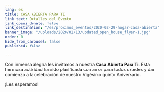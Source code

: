 ```yaml
---
lang: es
title: CASA ABIERTA PARA TI
link_text: Detalles del Evento
link_opens_donate: false
link_destination: "/es/proximos_eventos/2020-02-29-hogar-casa-abierta"
banner_image: "/uploads/2020/02/13/updated_open_house_flyer-1.jpg"
order: 0
hide_from_carousel: false
published: false

---
```

Con inmensa alegría les invitamos a nuestra **Casa Abierta Para Ti**. Esta hermosa actividad ha sido planificada con amor para todos ustedes y dar comienzo a la celebración de nuestro Vigésimo quinto Aniversario.

  
¡Les esperamos!

[](https://www.facebook.com/HogarANJN/photos/a.1483664671923744/2323333711290165/?type=3&eid=ARCJeMPovQZ0Q1EueeUr4Hw4ysiQgo19j4ERXH7Jr9GypwcwlrhHAqKbw7ymJ3asO3_ynEeVaIyqupLh&__xts__%5B0%5D=68.ARB3qtySn6InViJ8IvPrj-Q25h7-iq3KEPGs7RYj6755TRb1grxOJ-T9hecmxKsKl5ZuYzyHSuDtgf609z-TntOOST6xH9y8YBKfY2FG8p5wKkmdvh0xHt6v0-HQKcK0deyO5bbRCKd119upe_DB3cAXicvo-bjMokFqAJPbfC4rO7_l-R1u4xeh6CJeaC6WoOmpHMopigRr7UKV2xotJKNudiLVsa-AWpriGdE6vLOjis03aH7dbhJmhTTx3_hsztjJsMcR4t2PuUMPaEYZt6EywdIyoSm4yRrf_PfmgH56B_kHxVgyG3tWjLqz3VNN-0JMV_cZXnRiPpiTaMQ0MZT9skiO&__tn__=EHH-R)